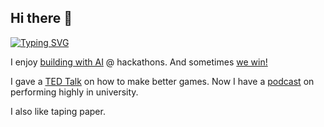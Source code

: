 ## Hi there 👋

<!-- Typing SVG by DenverCoder1 - https://github.com/DenverCoder1/readme-typing-svg -->
[![Typing SVG](https://readme-typing-svg.demolab.com?font=Helvetica&size=40&pause=1000&color=FFFFFF&background=FFA700&center=true&vCenter=true&width=435&lines=Aidan+Cullen)](https://git.io/typing-svg)

I enjoy [building with AI](https://devpost.com/software/infinite-office-hours) @ hackathons. And sometimes [we win!](https://devpost.com/software/homegrown-htw4u)

I gave a [TED Talk](https://www.youtube.com/watch?v=AjmtijoBNzM) on how to make better games.
Now I have a [podcast](https://open.spotify.com/show/7wPp15zgIXBl6qDGOMas4o?si=118fe3c221be47cd) on performing highly in university.

I also like taping paper.


